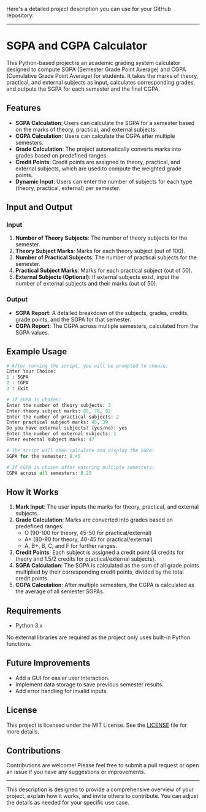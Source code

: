 Here's a detailed project description you can use for your GitHub repository:

---

# SGPA and CGPA Calculator

This Python-based project is an academic grading system calculator designed to compute SGPA (Semester Grade Point Average) and CGPA (Cumulative Grade Point Average) for students. It takes the marks of theory, practical, and external subjects as input, calculates corresponding grades, and outputs the SGPA for each semester and the final CGPA.

## Features

- **SGPA Calculation**: Users can calculate the SGPA for a semester based on the marks of theory, practical, and external subjects.
- **CGPA Calculation**: Users can calculate the CGPA after multiple semesters.
- **Grade Calculation**: The project automatically converts marks into grades based on predefined ranges.
- **Credit Points**: Credit points are assigned to theory, practical, and external subjects, which are used to compute the weighted grade points.
- **Dynamic Input**: Users can enter the number of subjects for each type (theory, practical, external) per semester.

## Input and Output

### Input
1. **Number of Theory Subjects**: The number of theory subjects for the semester.
2. **Theory Subject Marks**: Marks for each theory subject (out of 100).
3. **Number of Practical Subjects**: The number of practical subjects for the semester.
4. **Practical Subject Marks**: Marks for each practical subject (out of 50).
5. **External Subjects (Optional)**: If external subjects exist, input the number of external subjects and their marks (out of 50).

### Output
- **SGPA Report**: A detailed breakdown of the subjects, grades, credits, grade points, and the SGPA for that semester.
- **CGPA Report**: The CGPA across multiple semesters, calculated from the SGPA values.

## Example Usage

```python
# After running the script, you will be prompted to choose:
Enter Your Choice:
1 : SGPA
2 : CGPA
3 : Exit

# If SGPA is chosen:
Enter the number of theory subjects: 3
Enter theory subject marks: 85, 78, 92
Enter the number of practical subjects: 2
Enter practical subject marks: 45, 39
Do you have external subjects? (yes/no): yes
Enter the number of external subjects: 1
Enter external subject marks: 47

# The script will then calculate and display the SGPA:
SGPA for the semester: 8.45

# If CGPA is chosen after entering multiple semesters:
CGPA across all semesters: 8.25
```

## How it Works

1. **Mark Input**: The user inputs the marks for theory, practical, and external subjects.
2. **Grade Calculation**: Marks are converted into grades based on predefined ranges:
   - O (90-100 for theory, 45-50 for practical/external)
   - A+ (80-90 for theory, 40-45 for practical/external)
   - A, B+, B, C, and F for further ranges.
3. **Credit Points**: Each subject is assigned a credit point (4 credits for theory and 1.5/2 credits for practical/external subjects).
4. **SGPA Calculation**: The SGPA is calculated as the sum of all grade points multiplied by their corresponding credit points, divided by the total credit points.
5. **CGPA Calculation**: After multiple semesters, the CGPA is calculated as the average of all semester SGPAs.

## Requirements

- Python 3.x

No external libraries are required as the project only uses built-in Python functions.

## Future Improvements

- Add a GUI for easier user interaction.
- Implement data storage to save previous semester results.
- Add error handling for invalid inputs.

## License

This project is licensed under the MIT License. See the [LICENSE](LICENSE) file for more details.

## Contributions

Contributions are welcome! Please feel free to submit a pull request or open an issue if you have any suggestions or improvements.

---

This description is designed to provide a comprehensive overview of your project, explain how it works, and invite others to contribute. You can adjust the details as needed for your specific use case.
